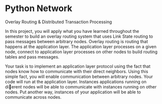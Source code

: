 # Python Network
Overlay Routing & Distributed Transaction Processing

In this project, you will apply what you have learned throughout the semester to build an overlay
routing system that uses Link State routing to pass messages between arbitrary nodes.
Overlay routing is routing that happens at the application layer. The application layer
processes on a given node, connect to application layer processes on other nodes to build routing
tables and pass messages.

Your task is to implement an application layer protocol using the fact that nodes know how to
communicate with their direct neighbors. Using this simple fact, you will enable communication
between arbitrary nodes. Your code will run at the application layer. Instances applications running
on dierent nodes will be able to communicate with instances running on other nodes. Put another
way, instances of your application will be able to communicate across nodes.
